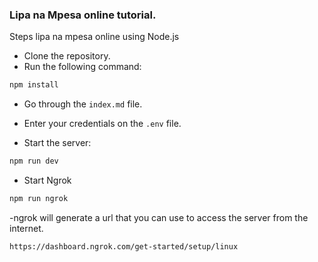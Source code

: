 ### Lipa na Mpesa online tutorial.

Steps lipa na mpesa online using Node.js

- Clone the repository.
- Run the following command:

```bash
npm install
```

- Go through the `index.md` file.

- Enter your credentials on the `.env` file.

- Start the server:

```bash
npm run dev
```

- Start Ngrok

```bash
npm run ngrok
```

-ngrok will generate a url that you can use to access the server from the internet.

```bash
https://dashboard.ngrok.com/get-started/setup/linux
```
